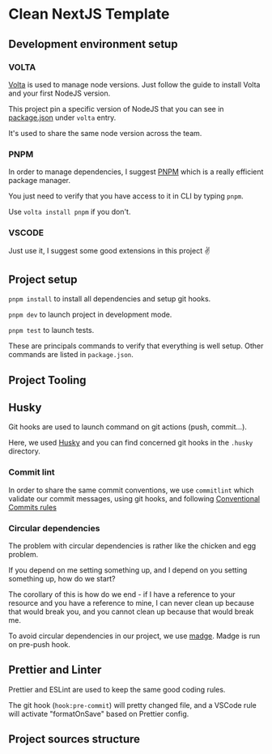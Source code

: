 # Clean NextJS Template

## Development environment setup

### VOLTA

[Volta](volta.sh) is used to manage node versions. Just follow the guide to install Volta and your first NodeJS version.

This project pin a specific version of NodeJS that you can see in [package.json](./package.json) under `volta` entry.

It's used to share the same node version across the team.

### PNPM

In order to manage dependencies, I suggest [PNPM](pnpm.io) which is a really efficient package manager.

You just need to verify that you have access to it in CLI by typing `pnpm`.

Use `volta install pnpm` if you don't.

### VSCODE

Just use it, I suggest some good extensions in this project ✌️

## Project setup

`pnpm install` to install all dependencies and setup git hooks.

`pnpm dev` to launch project in development mode.

`pnpm test` to launch tests.

These are principals commands to verify that everything is well setup.
Other commands are listed in `package.json`.

## Project Tooling

## Husky

Git hooks are used to launch command on git actions (push, commit...).

Here, we used [Husky](https://github.com/typicode/husky) and you can find concerned git hooks in the `.husky` directory.

### Commit lint

In order to share the same commit conventions, we use `commitlint` which validate our commit messages, using git hooks, and following [Conventional Commits rules](https://www.conventionalcommits.org)

### Circular dependencies

The problem with circular dependencies is rather like the chicken and egg problem.

If you depend on me setting something up, and I depend on you setting something up, how do we start?

The corollary of this is how do we end - if I have a reference to your resource and you have a reference to mine, I can never clean up because that would break you, and you cannot clean up because that would break me.

To avoid circular dependencies in our project, we use [madge](https://github.com/pahen/madge).
Madge is run on pre-push hook.

## Prettier and Linter

Prettier and ESLint are used to keep the same good coding rules.

The git hook (`hook:pre-commit`) will pretty changed file, and a VSCode rule will activate "formatOnSave" based on Prettier config.

## Project sources structure
